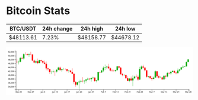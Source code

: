 # Bitcoin Stats

BTC/USDT|24h change|24h high|24h low|
|---|---|---|---|
|$48113.61|7.23%|$48158.77|$44678.12|

<img src="./chart.svg">
